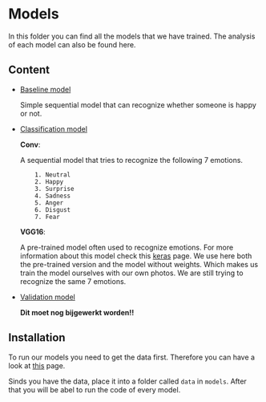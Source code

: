 # Models 
In this folder you can find all the models that we have trained. The analysis of each model can also be found here.

## Content
- [Baseline model](https://github.com/BB8-2020/EmpathicRobot/tree/main/models/baseline_model) 
    
    Simple sequential model that can recognize whether someone is happy or not. 
    
- [Classification model](https://github.com/BB8-2020/EmpathicRobot/tree/main/models/classification_model) 
     
    **Conv**: 
  
    A sequential model that tries to recognize the following 7 emotions.
  
          1. Neutral
          2. Happy
          3. Surprise
          4. Sadness
          5. Anger
          6. Disgust
          7. Fear
    
   **VGG16**: 
  
    A pre-trained model often used to recognize emotions. For more information about this model check 
    this [keras](https://keras.io/api/applications/) page.
    We use here both the pre-trained version and the model without weights. 
    Which makes us train the model ourselves with our own photos.
    We are still trying to recognize the same 7 emotions.
  

- [Validation model](https://github.com/BB8-2020/EmpathicRobot/tree/main/models/validation_model)
  
    **Dit moet nog bijgewerkt worden!!**
  
## Installation 

To run our models you need to get the data first. Therefore you can have a look at [this](https://github.com/BB8-2020/EmpathicRobot/tree/main/data) page.

Sinds you have the data, place it into a folder called `data` in `models`. 
After that you will be abel to run the code of every model.